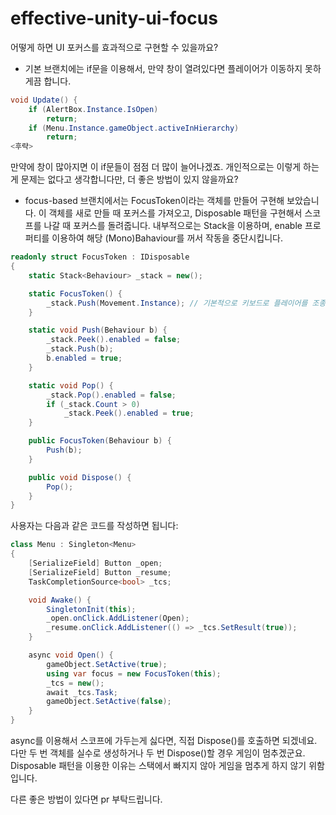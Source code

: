 # effective-unity-ui-focus

어떻게 하면 UI 포커스를 효과적으로 구현할 수 있을까요?


* 기본 브랜치에는 if문을 이용해서, 만약 창이 열려있다면 플레이어가 이동하지 못하게끔 합니다.

```c#
void Update() {
    if (AlertBox.Instance.IsOpen)
        return;
    if (Menu.Instance.gameObject.activeInHierarchy)
        return;
<후략>
```

만약에 창이 많아지면 이 if문들이 점점 더 많이 늘어나겠죠. 개인적으로는 이렇게 하는게 문제는 없다고 생각합니다만, 더 좋은 방법이 있지 않을까요?


* focus-based 브랜치에서는 FocusToken이라는 객체를 만들어 구현해 보았습니다. 이 객체를 새로 만들 때 포커스를 가져오고, Disposable 패턴을 구현해서 스코프를 나갈 때 포커스를 돌려줍니다.
내부적으로는 Stack을 이용하며, enable 프로퍼티를 이용하여 해당 (Mono)Bahaviour를 꺼서 작동을 중단시킵니다.

```c#
readonly struct FocusToken : IDisposable
{
    static Stack<Behaviour> _stack = new();

    static FocusToken() {
        _stack.Push(Movement.Instance); // 기본적으로 키보드로 플레이어를 조종하는 Behaviour를 넣어두어서 스택이 빌 일이 없게 했습니다
    }

    static void Push(Behaviour b) {
        _stack.Peek().enabled = false;
        _stack.Push(b);
        b.enabled = true;
    }

    static void Pop() {
        _stack.Pop().enabled = false;
        if (_stack.Count > 0)
            _stack.Peek().enabled = true;
    }

    public FocusToken(Behaviour b) {
        Push(b);
    }

    public void Dispose() {
        Pop();
    }
}
```

사용자는 다음과 같은 코드를 작성하면 됩니다:

```c#
class Menu : Singleton<Menu>
{
    [SerializeField] Button _open;
    [SerializeField] Button _resume;
    TaskCompletionSource<bool> _tcs;

    void Awake() {
        SingletonInit(this);
        _open.onClick.AddListener(Open);
        _resume.onClick.AddListener(() => _tcs.SetResult(true));
    }

    async void Open() {
        gameObject.SetActive(true);
        using var focus = new FocusToken(this);
        _tcs = new();
        await _tcs.Task;
        gameObject.SetActive(false);
    }
}
```

async를 이용해서 스코프에 가두는게 싫다면, 직접 Dispose()를 호출하면 되겠네요. 다만 두 번 객체를 실수로 생성하거나 두 번 Dispose()할 경우 게임이 멈추겠군요.
Disposable 패턴을 이용한 이유는 스택에서 빠지지 않아 게임을 멈추게 하지 않기 위함입니다.

다른 좋은 방법이 있다면 pr 부탁드립니다.


